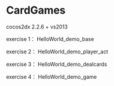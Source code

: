 # CardGames
cocos2dx 2.2.6 + vs2013

exercise 1： HelloWorld_demo_base

exercise 2： HelloWorld_demo_player_act

exercise 3： HelloWorld_demo_dealcards

exercise 4： HelloWorld_demo_game
